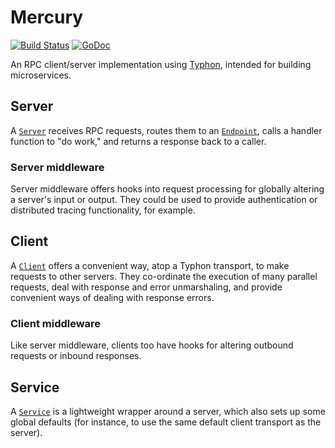 # Mercury

[![Build Status](https://travis-ci.org/obeattie/mercury.svg?branch=master)](https://travis-ci.org/obeattie/mercury)
[![GoDoc](https://godoc.org/github.com/obeattie/mercury?status.svg)](https://godoc.org/github.com/obeattie/mercury)

An RPC client/server implementation using [Typhon](https://github.com/mondough/typhon), intended for building microservices.

## Server

A [`Server`](http://godoc.org/github.com/obeattie/mercury/server) receives RPC requests, routes them to an [`Endpoint`](http://godoc.org/github.com/obeattie/mercury/server#Endpoint), calls a handler function to "do work," and returns a response back to a caller.

### Server middleware

Server middleware offers hooks into request processing for globally altering a server's input or output. They could be used to provide authentication or distributed tracing functionality, for example.

## Client

A [`Client`](http://godoc.org/github.com/obeattie/mercury/client#Client) offers a convenient way, atop a Typhon transport, to make requests to other servers. They co-ordinate the execution of many parallel requests, deal with response and error unmarshaling, and provide convenient ways of dealing with response errors.

### Client middleware

Like server middleware, clients too have hooks for altering outbound requests or inbound responses.

## Service

A [`Service`](http://godoc.org/github.com/obeattie/mercury/service#Service) is a lightweight wrapper around a server, which also sets up some global defaults (for instance, to use the same default client transport as the server).
